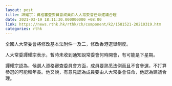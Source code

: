 ```yaml
---
layout: post
title: 譚耀宗：資格審查委員會成員由人大常委會任命建議合理
date: 2021-03-19 18:11:30.000000000 +08:00
link: https://news.rthk.hk/rthk/ch/component/k2/1581521-20210319.htm
categories: rthk
---
```


全國人大常委會將修改基本法附件一及二，修改香港選舉制度。

人大常委譚耀宗表示，暫時未收到通知說常委會何時開會，有可能是下星期。

譚耀宗認為，候選人資格審查委員會方面，成員要熟悉法例而且不會參選，不打算參選的可能較年長。他又說，有意見認為成員要由人大常委會任命，他認為建議合理。

